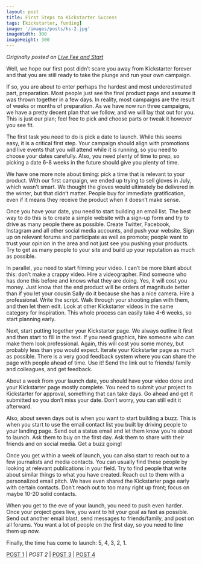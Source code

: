 ```yaml
---
layout: post
title: First Steps to Kickstarter Success
tags: [kickstarter, funding]
image: '/images/posts/ks-2.jpg'
imageWidth: 300
imageHeight: 300
---
```


_Originally posted on_ [_Live Fee and Start_](https://livefreeandstart.com/crowdfunding/steps-to-kickstarter-success/)

Well, we hope our first post didn’t scare you away from Kickstarter forever and that you are still ready to take the plunge and run your own campaign.


If so, you are about to enter perhaps the hardest and most underestimated part, preparation. Most people just see the final product page and assume it was thrown together in a few days. In reality, most campaigns are the result of weeks or months of preparation. As we have now run three campaigns, we have a pretty decent plan that we follow, and we will lay that out for you. This is just our plan; feel free to pick and choose parts or tweak it however you see fit.



The first task you need to do is pick a date to launch. While this seems easy, it is a critical first step. Your campaign should align with promotions and live events that you will attend while it is running, so you need to choose your dates carefully. Also, you need plenty of time to prep, so picking a date 6-8 weeks in the future should give you plenty of time.

We have one more note about timing: pick a time that is relevant to your product. With our first campaign, we ended up trying to sell gloves in July, which wasn’t smart. We thought the gloves would ultimately be delivered in the winter, but that didn’t matter. People buy for immediate gratification, even if it means they receive the product when it doesn’t make sense.



Once you have your date, you need to start building an email list. The best way to do this is to create a simple website with a sign-up form and try to drive as many people there as possible. Create Twitter, Facebook, Instagram and all other social media accounts, and push your website. Sign up on relevant forums and participate as well as promote; people want to trust your opinion in the area and not just see you pushing your products. Try to get as many people to your site and build up your reputation as much as possible.



In parallel, you need to start filming your video. I can’t be more blunt about this: don’t make a crappy video. Hire a videographer. Find someone who has done this before and knows what they are doing. Yes, it will cost you money. Just know that the end product will be orders of magnitude better than if you let your cousin Sally do it because she has a nice camera. Hire a professional. Write the script. Walk through your shooting plan with them, and then let them edit. Look at other Kickstarter videos in the same category for inspiration. This whole process can easily take 4-6 weeks, so start planning early.



Next, start putting together your Kickstarter page. We always outline it first and then start to fill in the text. If you need graphics, hire someone who can make them look professional. Again, this will cost you some money, but probably less than you would expect. Iterate your Kickstarter page as much as possible. There is a very good feedback system where you can share the page with people ahead of time. Use it! Send the link out to friends/ family and colleagues, and get feedback.

About a week from your launch date, you should have your video done and your Kickstarter page mostly complete. You need to submit your project to Kickstarter for approval, something that can take days. Go ahead and get it submitted so you don’t miss your date. Don’t worry, you can still edit it afterward.



Also, about seven days out is when you want to start building a buzz. This is when you start to use the email contact list you built by driving people to your landing page. Send out a status email and let them know you’re about to launch. Ask them to buy on the first day. Ask them to share with their friends and on social media. Get a buzz going!



Once you get within a week of launch, you can also start to reach out to a few journalists and media contacts. You can usually find these people by looking at relevant publications in your field. Try to find people that write about similar things to what you have created. Reach out to them with a personalized email pitch. We have even shared the Kickstarter page early with certain contacts. Don’t reach out to too many right up front; focus on maybe 10-20 solid contacts.

When you get to the eve of your launch, you need to push even harder. Once your project goes live, you want to hit your goal as fast as possible. Send out another email blast, send messages to friends/family, and post on all forums. You want a lot of people on the first day, so you need to line them up now.

Finally, the time has come to launch: 5, 4, 3, 2, 1.

[POST 1](https://blog.eric-ely.com/2015/09/10/kickstarter-part-1/)  \|  _POST 2_  \|  [POST 3](https://blog.eric-ely.com/2015/11/12/kickstarter-part-3/)  \|  [POST 4](https://blog.eric-ely.com/2015/12/10/kickstarter-part-4/)